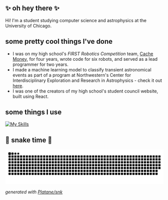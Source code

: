 ## ✨ oh hey there ✨
Hi! I'm a student studying computer science and astrophysics at the University of Chicago.

## some pretty cool things I've done
- I was on my high school's *FIRST Robotics Competition* team, [Cache Money](https://github.com/cachemoney8096), for four years, wrote code for six robots, and served as a lead programmer for two years.
- I made a machine learning model to classify transient astronomical events as part of a program at Northwestern's Center for Interdisciplinary Exploration and Research in Astrophysics - check it out [here](https://github.com/tails618/ciera-reach-2022).
- I was one of the creators of my high school's student council website, built using React.

## some things I use
[![My Skills](https://skillicons.dev/icons?i=flutter,java,js,py,react,firebase,vim,vscode,latex,obsidian&perline=5)](https://skillicons.dev)

## 🐍 snake time 🐍
<picture>
  <source media="(prefers-color-scheme: dark)" srcset="https://raw.githubusercontent.com/platane/platane/output/github-contribution-grid-snake-dark.svg">
  <source media="(prefers-color-scheme: light)" srcset="https://raw.githubusercontent.com/platane/platane/output/github-contribution-grid-snake.svg">
  <img alt="github contribution grid snake animation" src="https://raw.githubusercontent.com/platane/platane/output/github-contribution-grid-snake.svg">
</picture>

_generated with [Platane/snk](https://github.com/Platane/snk)_
